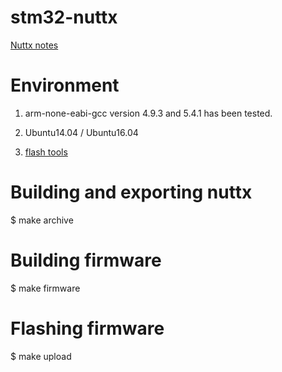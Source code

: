 # stm32-nuttx
[Nuttx notes](https://huanglilong.gitbooks.io/nuttx-notes/content/)

# Environment
  1. arm-none-eabi-gcc version 4.9.3 and 5.4.1 has been tested.

  2. Ubuntu14.04 / Ubuntu16.04

  3. [flash tools](https://github.com/texane/stlink)

# Building and exporting nuttx
$ make archive

# Building firmware
$ make firmware

# Flashing firmware
$ make upload
